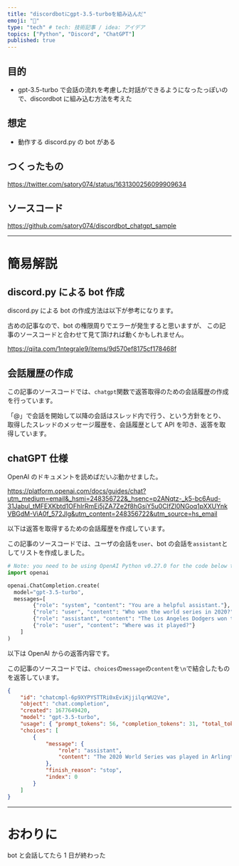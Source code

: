 ```yaml
---
title: "discordbotにgpt-3.5-turboを組み込んだ"
emoji: "🍏"
type: "tech" # tech: 技術記事 / idea: アイデア
topics: ["Python", "Discord", "ChatGPT"]
published: true
---
```


## 目的

-   gpt-3.5-turbo で会話の流れを考慮した対話ができるようになったっぽいので、discordbot に組み込む方法を考えた

## 想定

-   動作する discord.py の bot がある

## つくったもの

https://twitter.com/satory074/status/1631300256099909634

## ソースコード

https://github.com/satory074/discordbot_chatgpt_sample

---

# 簡易解説

## discord.py による bot 作成

discord.py による bot の作成方法は以下が参考になります。

古めの記事なので、bot の権限周りでエラーが発生すると思いますが、
この記事のソースコードと合わせて見て頂ければ動くかもしれません。

https://qiita.com/1ntegrale9/items/9d570ef8175cf178468f

## 会話履歴の作成

この記事のソースコードでは、`chatgpt`関数で返答取得のための会話履歴の作成を行っています。

「@」で会話を開始して以降の会話はスレッド内で行う、という方針をとり、
取得したスレッドのメッセージ履歴を、会話履歴として API を叩き、返答を取得しています。

## chatGPT 仕様

OpenAI のドキュメントを読めばだいぶ動かせました。

https://platform.openai.com/docs/guides/chat?utm_medium=email&_hsmi=248356722&_hsenc=p2ANqtz-_k5-bc6Aud-31Jabul_tMFEXKbtd1OFhIrRmEi5jZA7Ze2f8hGsiY5u0CIfZl0NGoq1pXXUYnkVBGdM-ViA0f_572Jlg&utm_content=248356722&utm_source=hs_email

以下は返答を取得するための会話履歴を作成しています。

この記事のソースコードでは、ユーザの会話を`user`、bot の会話を`assistant`としてリストを作成しました。

```python
# Note: you need to be using OpenAI Python v0.27.0 for the code below to work
import openai

openai.ChatCompletion.create(
  model="gpt-3.5-turbo",
  messages=[
        {"role": "system", "content": "You are a helpful assistant."},
        {"role": "user", "content": "Who won the world series in 2020?"},
        {"role": "assistant", "content": "The Los Angeles Dodgers won the World Series in 2020."},
        {"role": "user", "content": "Where was it played?"}
    ]
)
```

以下は OpenAI からの返答内容です。

この記事のソースコードでは、`choices`の`message`の`content`を`\n`で結合したものを返答しています。

```json
{
    "id": "chatcmpl-6p9XYPYSTTRi0xEviKjjilqrWU2Ve",
    "object": "chat.completion",
    "created": 1677649420,
    "model": "gpt-3.5-turbo",
    "usage": { "prompt_tokens": 56, "completion_tokens": 31, "total_tokens": 87 },
    "choices": [
        {
            "message": {
                "role": "assistant",
                "content": "The 2020 World Series was played in Arlington, Texas at the Globe Life Field, which was the new home stadium for the Texas Rangers."
            },
            "finish_reason": "stop",
            "index": 0
        }
    ]
}
```

---

# おわりに

bot と会話してたら 1 日が終わった
